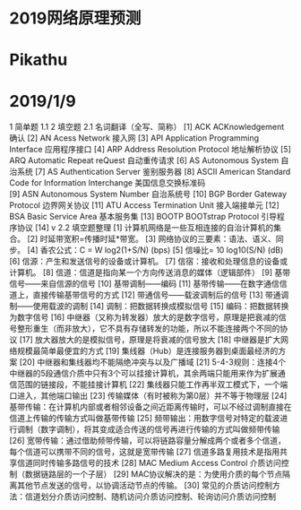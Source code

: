 
# 2019网络原理预测









# Pikathu
# 2019/1/9







1	简单题
1.1	
2	填空题
2.1	名词翻译（全写、简称）
[1]	ACK	ACKnowledgement		确认
[2]	AN	Acess Network	接入网
[3]	API	Application Programming Interface 应用程序接口
[4]	ARP	Address Resolution Protocol	地址解析协议
[5]	ARQ	Automatic Repeat reQuest	自动重传请求
[6]	AS	Autonomous System	自治系统
[7]	AS	Authentication Server	鉴别服务器
[8]	ASCII		American Standard Code for Information Interchange	美国信息交换标准码	
[9]	ASN	Autonomous System Number 自治系统号
[10]	 BGP	Border Gateway Protocol	边界网关协议
[11]	 ATU	Access Termination Unit	接入端接单元
[12]	 BSA Basic Service Area	基本服务集
[13]	 BOOTP	BOOTstrap	Protocol	引导程序协议
[14]	v
2.2	填空题整理
[1]	计算机网络是一些互相连接的自治计算机的集合。
[2]	时延带宽积=传播时延*带宽。
[3]	网络协议的三要素：语法、语义、同步。
[4]	香农公式：C = W log2(1+S/N) (bps) 
[5]	信噪比= 10 log10(S/N)    (dB) 
[6]	信源：产生和发送信号的设备或计算机。
[7]	信宿：接收和处理信息的设备或计算机。
[8]	信道：信道是指向某一个方向传送消息的媒体（逻辑部件）
[9]	基带信号——来自信源的信号
[10]	基带调制——编码
[11]	基带传输——在数字通信信道上，直接传输基带信号的方式
[12]	带通信号——载波调制后的信号
[13]	带通调制——使用载波的调制
[14]	调制：把数据转换成模拟信号
[15]	编码：把数据转换为数字信号
[16]	中继器（又称为转发器）放大的是数字信号，原理是把衰减的信号整形重生（而非放大），它不具有存储转发的功能，所以不能连接两个不同的协议
[17]	放大器放大的是模拟信号，原理是将衰减的信号放大
[18]	中继器是扩大网络规模最简单最便宜的方式
[19]	集线器（Hub）是连接服务器到桌面最经济的方案
[20]	中继器和集线器均不能隔绝冲突与以及广播域
[21]	5-4-3规则：连接4个中继器的5段通信介质中只有3个可以挂接计算机，其余两端只能用来作为扩展通信范围的链接段，不能挂接计算机
[22]	集线器只能工作再半双工模式下，一个端口进入，其他端口输出
[23]	传输媒体（有时被称为第0层）并不等于物理层
[24]	基带传输：在计算机内部或者相邻设备之间近距离传输时，可以不经过调制直接在信道上传输的传输方式叫做基带传输
[25]	频带输出：用数字信号对特定的载波进行调制（数字调制），将其变成适合传送的信号再进行传输的方式叫做频带传输
[26]	宽带传输：通过借助频带传输，可以将链路容量分解成两个或者多个信道，每个信道可以携带不同的信号，这就是宽带传输
[27]	信道多路复用技术是指用共享信道同时传输多路信号的技术
[28]	MAC	Medium Access Control	介质访问控制（数据链路层的一个子层）
[29]	MAC协议解决的是：为使用介质的每个节点隔离其他节点发送的信号，以协调活动节点的传输。
[30]	常见的介质访问控制方法：信道划分介质访问控制、随机访问介质访问控制、轮询访问介质访问控制
